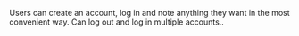 Users can create an account, log in and note anything they want in the most convenient way. Can log out and log in multiple accounts..
